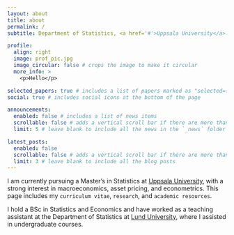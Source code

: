 ```yaml
---
layout: about
title: about
permalink: /
subtitle: Department of Statistics, <a href='#'>Uppsala University</a>.

profile:
  align: right
  image: prof_pic.jpg
  image_circular: false # crops the image to make it circular
  more_info: >
    <p>Hello</p>

selected_papers: true # includes a list of papers marked as "selected={true}"
social: true # includes social icons at the bottom of the page

announcements:
  enabled: false # includes a list of news items
  scrollable: false # adds a vertical scroll bar if there are more than 3 news items
  limit: 5 # leave blank to include all the news in the `_news` folder

latest_posts:
  enabled: false
  scrollable: false # adds a vertical scroll bar if there are more than 3 new posts items
  limit: 3 # leave blank to include all the blog posts
---
```


I am currently pursuing a Master’s in Statistics at [Uppsala University](https://www.uu.se/en), with a strong interest in macroeconomics, asset pricing, and econometrics. This page includes my `curriculum vitae`, `research`, and `academic resources`.   

I hold a BSc in Statistics and Economics and have worked as a teaching assistant at the Department of Statistics at [Lund University](https://www.lunduniversity.lu.se/), where I assisted in undergraduate courses. 
